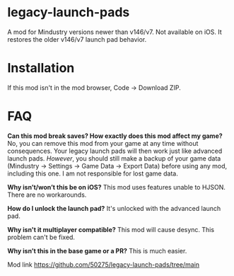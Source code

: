 # legacy-launch-pads

A mod for Mindustry versions newer than v146/v7. Not available on iOS. It restores the older v146/v7 launch pad behavior. 

# Installation

If this mod isn't in the mod browser, Code -> Download ZIP. 

# FAQ

**Can this mod break saves? How exactly does this mod affect my game?**
No, you can remove this mod from your game at any time without consequences. Your legacy launch pads will then work just like advanced launch pads. *However*, you should still make a backup of your game data (Mindustry -> Settings -> Game Data -> Export Data) before using any mod, including this one. I am not responsible for lost game data. 

**Why isn’t/won’t this be on iOS?**
This mod uses features unable to HJSON. There are no workarounds. 

**How do I unlock the launch pad?**
It's unlocked with the advanced launch pad. 

**Why isn't it multiplayer compatible?**
This mod will cause desync. This problem can't be fixed. 

**Why isn’t this in the base game or a PR?**
This is much easier. 

Mod link https://github.com/50275/legacy-launch-pads/tree/main

